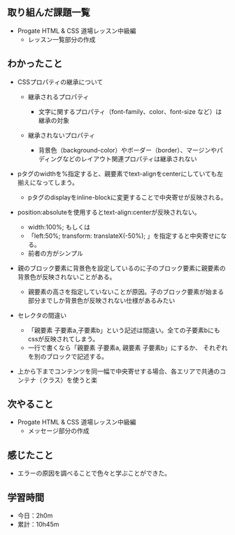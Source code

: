 ## 取り組んだ課題一覧
- Progate HTML & CSS 道場レッスン中級編
    - レッスン一覧部分の作成
## わかったこと
- CSSプロパティの継承について
    - 継承されるプロパティ
        - 文字に関するプロパティ（font-family、color、font-size など）は継承の対象

    - 継承されないプロパティ
        - 背景色（background-color）やボーダー（border）、マージンやパディングなどのレイアウト関連プロパティは継承されない

- pタグのwidthを%指定すると、親要素でtext-alignをcenterにしていても左揃えになってしまう。
    - pタグのdisplayをinline-blockに変更することで中央寄せが反映される。

- position:absoluteを使用するとtext-align:centerが反映されない。
    - width:100%; もしくは 
    - 「left:50%; transform: translateX(-50%); 」を指定すると中央寄せになる。
    - 前者の方がシンプル

- 親のブロック要素に背景色を設定しているのに子のブロック要素に親要素の背景色が反映されないことがある。
    - 親要素の高さを指定していないことが原因。子のブロック要素が始まる部分までしか背景色が反映されない仕様があるみたい

- セレクタの間違い
    - 「親要素 子要素a,子要素b」という記述は間違い。全ての子要素bにもcssが反映されてしまう。
    - 一行で書くなら「親要素 子要素a, 親要素 子要素b」にするか、
それぞれを別のブロックで記述する。

- 上から下までコンテンツを同一幅で中央寄せする場合、各エリアで共通のコンテナ（クラス）を使うと楽

## 次やること
- Progate HTML & CSS 道場レッスン中級編
    - メッセージ部分の作成

## 感じたこと
- エラーの原因を調べることで色々と学ぶことができた。

## 学習時間
- 今日：2h0m
- 累計：10h45m